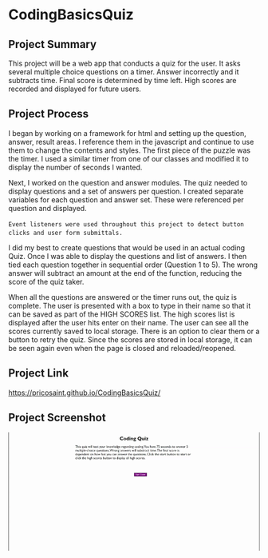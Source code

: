 # CodingBasicsQuiz
## Project Summary
This project will be a web app that conducts a quiz for the user. It asks several multiple choice questions on a timer. Answer incorrectly and it subtracts time. Final score is determined by time left. High scores are recorded and displayed for future users. 

## Project Process
I began by working on a framework for html and setting up the question, answer, result areas. I reference them in the javascript and continue to use them to change the contents and styles. The first piece of the puzzle was the timer. I used a similar timer from one of our classes and modified it to display the number of seconds I wanted.

Next, I worked on the question and answer modules. The quiz needed to display questions and a set of answers per question. I created separate variables for each question and answer set. These were referenced per question and displayed.

``Event listeners were used throughout this project to detect button clicks and user form submittals.``

I did my best to create questions that would be used in an actual coding Quiz. Once I was able to display the questions and list of answers. I then tied each question together in sequential order (Question 1 to 5). The wrong answer will subtract an amount at the end of the function, reducing the score of the quiz taker.

When all the questions are answered or the timer runs out, the quiz is complete. The user is presented with a box to type in their name so that it can be saved as part of the HIGH SCORES list. The high scores list is displayed after the user hits enter on their name. The user can see all the scores currently saved to local storage. There is an option to clear them or a button to retry the quiz. Since the scores are stored in local storage, it can be seen again even when the page is closed and reloaded/reopened.

## Project Link
https://pricosaint.github.io/CodingBasicsQuiz/



## Project Screenshot
![](./assets/images/CodingQuiz.gif)





